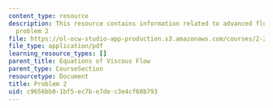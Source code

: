 ```yaml
---
content_type: resource
description: This resource contains information related to advanced fluid mechanics,
  problem 2
file: https://ol-ocw-studio-app-production.s3.amazonaws.com/courses/2-25-advanced-fluid-mechanics-fall-2013/c9656bb01bf5ec7be7dec3e4cf60b793_MIT2_25F13_Final_2004_Q2.pdf
file_type: application/pdf
learning_resource_types: []
parent_title: Equations of Viscous Flow
parent_type: CourseSection
resourcetype: Document
title: Problem 2
uid: c9656bb0-1bf5-ec7b-e7de-c3e4cf60b793
---
```

